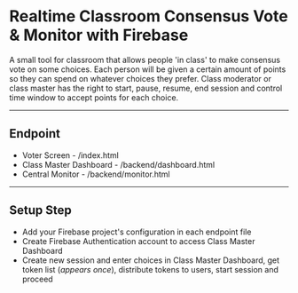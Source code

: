 # Realtime Classroom Consensus Vote & Monitor with Firebase

A small tool for classroom that allows people 'in class' to make consensus vote on some choices. Each person will be given a certain amount of points so they can spend on whatever choices they prefer. Class moderator or class master has the right to start, pause, resume, end session and control time window to accept points for each choice.

---

## Endpoint
- Voter Screen - /index.html
- Class Master Dashboard - /backend/dashboard.html
- Central Monitor - /backend/monitor.html

---

## Setup Step
- Add your Firebase project's configuration in each endpoint file
- Create Firebase Authentication account to access Class Master Dashboard
- Create new session and enter choices in Class Master Dashboard, get token list (*appears once*), distribute tokens to users, start session and proceed